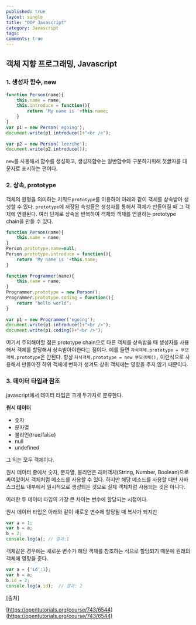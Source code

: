 ```yaml
---
published: true
layout: single
title: "OOP Javascript"
category: Javascript
tags:
comments: true
---
```


## 객체 지향 프로그래밍, Javascript

### 1. 생성자 함수, new

```javascript
function Person(name){
    this.name = name;
    this.introduce = function(){
        return 'My name is '+this.name; 
    }   
}
var p1 = new Person('egoing');
document.write(p1.introduce()+"<br />");
 
var p2 = new Person('leezche');
document.write(p2.introduce());
```
`new`를 사용해서 함수를 생성하고, 생성자함수는 일반함수와 구분하기위해 첫글자를 대문자로 표시하는 편이다.

### 2. 상속, prototype

객체의 원형을 의미하는 키워드`prototype`를 이용하여 아래와 같이 객체를 상속받아 생성할 수 있다. `prototype`에 저장된 속성들은 생성자를 통해서 객체가 만들어질 때 그 객체에 연결된다.
여러 단계로 상속을 반복하여 객체와 객체를 연결하는 prototype chain을 만들 수 있다.

```javascript
function Person(name){
    this.name = name;
}
Person.prototype.name=null;
Person.prototype.introduce = function(){
    return 'My name is '+this.name; 
}
 
function Programmer(name){
    this.name = name;
}
Programmer.prototype = new Person();
Programmer.prototype.coding = function(){
    return "hello world";
}
 
var p1 = new Programmer('egoing');
document.write(p1.introduce()+"<br />");
document.write(p1.coding()+"<br />");
```

여기서 주의해야할 점은 prototype chain으로 다른 객체를 상속받을 때 생성자를 사용해서 객체를 할당해서 상속받아야한다는 점이다. 예를 들면 `자식객체.prototype = 부모객체.prototype`은 안된다. 항상 `자식객체.prototype = new 부모객체();` 이런식으로 사용해서 만들아진 하위 객체에 변화가 생겨도 상위 객체에는 영향을 주지 않기 때문이다.

### 3. 데이터 타입과 참조

javascript에서 데이터 타입은 크게 두가지로 분류한다.

**원시 데이터**
- 숫자
- 문자열
- 불리언(true/false)
- null
- undefined

그 외는 모두 객체이다.

원시 데이터 중에서 숫자, 문자열, 불리언은 래퍼객체(String, Number, Boolean)으로 싸여있어서 객체처럼 메소드를 사용할 수 있다. 하지만 해당 메소드를 사용할 때만 자바스크립트 내부에서 일시적으로 생성되는 것으로 실제 객체처럼 사용되는 것은 아니다.

이러한 두 데이터 타입의 가장 큰 차이는 변수에 할당되는 시점이다.

원시 데이터 타입은 아래와 같이 새로운 변수에 할당될 때 복사가 되지만
```javascript
var a = 1;
var b = a;
b = 2;
console.log(a); // 결과:1
```

객체같은 경우에는 새로운 변수가 해당 객체를 참조하는 식으로 할당되기 때문에 원래의 객체에 영향을 준다.
```javascript
var a = {'id':1};
var b = a;
b.id = 2;
console.log(a.id);  // 결과: 2
```

[출처]

[https://opentutorials.org/course/743/6544](https://opentutorials.org/course/743/6544)